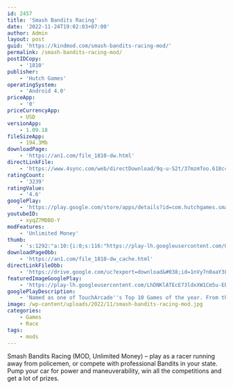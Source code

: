 ```yaml
---
id: 2457
title: 'Smash Bandits Racing'
date: '2022-11-24T19:02:03+07:00'
author: Admin
layout: post
guid: 'https://kindmod.com/smash-bandits-racing-mod/'
permalink: /smash-bandits-racing-mod/
postIDCopy:
    - '1810'
publisher:
    - 'Hutch Games'
operatingSystem:
    - 'Android 4.0'
priceApp:
    - '0'
priceCurrencyApp:
    - USD
versionApp:
    - 1.09.18
fileSizeApp:
    - 194.3Mb
downloadPage:
    - 'https://an1.com/file_1810-dw.html'
directLinkFile:
    - 'https://www.4sync.com/web/directDownload/9q-u-S2t/37mzmToo.618c424107f15b4c4e31dc0956fc031b'
ratingCount:
    - '3239'
ratingValue:
    - '4.6'
googlePlay:
    - 'https://play.google.com/store/apps/details?id=com.hutchgames.smashbandits'
youtubeID:
    - xyqZ7MDBO-Y
modFeatures:
    - 'Unlimited Money'
thumb:
    - 's:1292:"a:10:{i:0;s:116:"https://play-lh.googleusercontent.com/O4mxQ4QT784W3ufFP7T8SrTizUCz_wLodUyNeeLrblYgg1tABe5630qOqcif97ezeeeJ=w526-h296";i:1;s:116:"https://play-lh.googleusercontent.com/OojiQr9n_DoRKoxz8xVTi7wR-FQUqG3ji-Uf2CaFfCHgus0Wt4p0K1uZN48ZCQ5GqjKy=w526-h296";i:2;s:116:"https://play-lh.googleusercontent.com/8tXI1MFDWFLvzYOsXvqs0X90DP8hdNpMiQvF22uEA_z5DIb7gUYj_nZyexwmlcCY4mwT=w526-h296";i:3;s:115:"https://play-lh.googleusercontent.com/0aM3Rss-FQu_MMxFcGL2R__fC7tqkItJA-m2ZX4KEkH6iPFQRji5gkkNOQ7VG_ecA6o=w526-h296";i:4;s:115:"https://play-lh.googleusercontent.com/zp7YQcnHVcCJBdfCbjRvWL5GNiUQy9g5HiXSFmoKuZEvT89IDekT3ptuBsDz2R9BIEk=w526-h296";i:5;s:116:"https://play-lh.googleusercontent.com/VJbdxhzZKmU80B3OZRMxYs9p7NBsh0wKIkd5MPJxEyuwMsl-WLd4gVlUDd_ptHoYSUbg=w526-h296";i:6;s:115:"https://play-lh.googleusercontent.com/yIHp1F206yOmfb_UIfIszANNNviOyOpujdWZydsnw8wlvzp00aL6zk8Ps_qbeGLGNjc=w526-h296";i:7;s:115:"https://play-lh.googleusercontent.com/6gn9FdXlqzkbl8GUZz_1X1_lzXxHlZuiWUawQpu_FSSknUT09TH7L_NMnRRAw_m6Kl8=w526-h296";i:8;s:115:"https://play-lh.googleusercontent.com/EaPSPSDw1p7RVK_TzsWiy6mIgDLYFxwlBonGdlO6sJUy2_UcGekrUdk7gerRKAUF0gg=w526-h296";i:9;s:116:"https://play-lh.googleusercontent.com/0joNTrj-Pnp7ev-Q8vJ9FIK2uLUWcnmQ_AC06N0oQnil0lCzGEbW0XOtfanuWM1ZBp63=w526-h296";}";'
downloadPageObb:
    - 'https://an1.com/file_1810-dw_cache.html'
directLinkFileObb:
    - 'https://drive.google.com/uc?export=download&#038;id=1nVy7n0aaY3LnVO01Sl8m2igq5LgK-7KJ'
featuredImageGooglePlay:
    - 'https://play-lh.googleusercontent.com/LhDNKlATEcE73ldxXW1Cm5u-EBEI7M-c4RJOJQshLre-ttrsyHK_q4BYxKVpfVW1YrE'
googlePlayDescription:
    - 'Named as one of TouchArcade''s Top 10 Games of the year. From the makers of Smash Cops – crash through America in the craziest road race to hit the Google Play Store.Power up to faster cars, get the edge with getaway gadgets and outrun the cops as you speed to the state line.Well, almost. Whichever route you take through an ever-changing world of dirt tracks and dusty logging towns you can crash and bash your way through smashable scenery in the most intense display of destruction you have ever seen.'
image: /wp-content/uploads/2022/11/smash-bandits-racing-mod.jpg
categories:
    - Games
    - Race
tags:
    - mods
---
```


Smash Bandits Racing (MOD, Unlimited Money) – play as a racer running away from policemen, or compete with professional Bandits in your state. Pump your car for power and maneuverability, win all the competitions and get a lot of prizes.